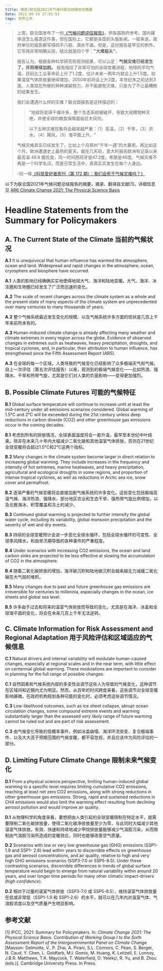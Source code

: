 ```yaml
---
title: 摘录|联合国2021年气候问题总结报告的摘要
date: 2021-09-19 17:01:53
tags: 世界之外
---
```


> 上周，联合国发布了一份[《气候问题评估报告》](https://www.ipcc.ch/report/sixth-assessment-report-working-group-i/)，供各国政府参考。国内媒体没怎么报道这件事，但在国际上，它都是各国的头版新闻。一般来说，政府单位的报告都写得四平八稳、滴水不漏。但是，这份报告是罕见的例外，它写得非常明确尖锐，结论就是四个字：**"大难临头"**。
>
> 报告认为，根据各种科学研究和观测结果，可以认定：**气候灾难已经发生了，并将继续加剧。** 报告描绘了非常可怕的全球变暖进程，地球的平均气温，目前比工业革命前上升了1.2度，估计未来一两年内就会上升1.5度。如果温室气体排放量继续增加，2050年前将会上升2度，本世纪末之前达到3度。人类现在所做的种种减碳努力，并不能避免灾难，只是为了不让最糟糕的结果发生。
>
> 我们会遭遇什么样的灾难？联合国报告是这样描述的：
>
> > "地球将变得干燥许多，整个生态系统被破坏，导致大规模物种灭绝，并使全球的粮食保障面临巨大风险。
> >
> > 以下五种灾难现象将会越来越严重：（1）高温，（2）干旱，（3）洪水，（4）飓风，（5）海平面上升。"
>
> 气候灾难其实已经发生了，比如上个月郑州"千年一遇"的大暴雨，再比如这个月，欧洲遭遇史上最热的夏天。就在几天前，意大利报告欧洲有记录以来最高温 48.8 摄氏度，同一时间西班牙是47.2度，希腊是46度。气候灾难不再是一个科学名词，而是日常生活中，真真实实发生在每个人身边。
>
> -阮一峰[《科技爱好者周刊（第 172 期）：我们会死于气候灾难吗？》](https://www.ruanyifeng.com/blog/2021/08/weekly-issue-172.html)

以下为联合国2021年气候问题总结报告的摘要，摘录、翻译自文献[1]，详细信息见 [AR6 Climate Change 2021: The Physical Science Basis](https://www.ipcc.ch/report/ar6/wg1/)

<!--more-->

# Headline Statements from the Summary for Policymakers

## A. The Current State of the Climate 当前的气候状况

**A.1**  It is unequivocal that human influence has warmed the atmosphere, ocean and land. Widespread and rapid changes in the atmosphere, ocean, cryosphere and biosphere have occurred.

**A.1** 人类的影响已经确确实实地使得地球大气、海洋和陆地变暖。大气、海洋、冰冻圈和生物圈已经发生了广泛而迅速的变化。

**A.2**  The scale of recent changes across the climate system as a whole and the present state of many aspects of the climate system are unprecedented over many centuries to many thousands of years.

**A.2**  整个气候系统最近发生变化的规模、以及气候系统许多方面的现状是几百上千年来前所未有的。

**A.3**  Human-induced climate change is already affecting many weather and climate extremes in every region across the globe. Evidence of observed changes in extremes such as heatwaves, heavy precipitation, droughts, and tropical cyclones, and, in particular, their attribution to human influence, has strengthened since the Fifth Assessment Report (AR5).

**A.3**  在全球的每一个区域，人类导致的气候变化已经影响了众多极端天气和气候。自上一次评估（第五次评估报告）以来，观测到的极端气候变化——比如热浪、强降水、干旱和热带气旋，尤其是它们对人类的负面影响——变得更加强烈。

## B. Possible Climate Futures 可能的气候特征

**B.1**  Global surface temperature will continue to increase until at least the mid-century under all emissions scenarios considered. Global warming of 1.5°C and 2°C will be exceeded during the 21st century unless deep reductions in carbon dioxide (CO2) and other greenhouse gas emissions occur in the coming decades.

**B.1**  考虑到所有的排放情况，全球表面温度将会一直升温，最早至本世纪中叶结束。除非在未来几十年内大幅减少二氧化碳和其他温室气体排放，否则在21世纪全球变暖将会超过1.5°C和2°C这两个指标。

**B.2**  Many changes in the climate system become larger in direct relation to increasing global warming. They include increases in the frequency and intensity of hot extremes, marine heatwaves, and heavy precipitation, agricultural and ecological droughts in some regions, and proportion of intense tropical cyclones, as well as reductions in Arctic sea ice, snow cover and permafrost.

**B.2**  逐渐严重的气候变暖将会直接加剧气候系统的许多变化。这些变化包括极端高温气候、海洋热浪、强降水、部分地区农业和生态干旱、强热带气旋比例增加，以及北极海冰、积雪覆盖和冻土的减少。

**B.3**  Continued global warming is projected to further intensify the global water cycle, including its variability, global monsoon precipitation and the severity of wet and dry events.

**B.3**  持续的全球变暖预计会进一步恶化全球水循环，包括全球水循环的可变性、全球季风降水，和由旱汛期导致的各种事件的严重程度。

**B.4**  Under scenarios with increasing CO2 emissions, the ocean and land carbon sinks are projected to be less effective at slowing the accumulation of CO2 in the atmosphere.

**B.4**  随着二氧化碳排放的增加，海洋碳沉积和陆地碳沉积会越来越无力减缓二氧化碳在大气层的堆积。

**B.5**  Many changes due to past and future greenhouse gas emissions are irreversible for centuries to millennia, especially changes in the ocean, ice sheets and global sea level.

**B.5**  许多由于过去和将来的温室气体排放而导致的变化，尤其是在海洋、冰盖和全球海平面的变化，将会在未来几百上千年无法逆转。

## C. Climate Information for Risk Assessment and Regional Adaptation 用于风险评估和区域适应的气候信息

**C.1**  Natural drivers and internal variability will modulate human-caused changes, especially at regional scales and in the near term, with little effect on centennial global warming. These modulations are important to consider in planning for the full range of possible changes.

**C.1**  自然因素和气候系统内部的多变性会调节这些人为导致的气候变化，这种调节在区域间和近期内尤为明显。然而，从百年的时间跨度来看，这些调节对全球变暖影响甚微。在政府机构规划各种可能的变化时，必须考虑这些调节情况。

**C.3**  Low-likelihood outcomes, such as ice sheet collapse, abrupt ocean circulation changes, some compound extreme events and warming substantially larger than the assessed *very likely* range of future warming cannot be ruled out and are part of risk assessment.

**C.3**  由气候变化导致的低概率事件，例如冰盖崩塌、海洋环流突变、复合极端事件、以及大大高于预期范围的气候变暖，都不容忽视，并且应该作为风险评估的一部分。

## D. Limiting Future Climate Change 限制未来气候变化

**D.1**  From a physical science perspective, limiting human-induced global warming to a specific level requires limiting cumulative CO2 emissions, reaching at least net zero CO2 emissions, along with strong reductions in other greenhouse gas emissions. Strong, rapid and sustained reductions in CH4 emissions would also limit the warming effect resulting from declining aerosol pollution and would improve air quality.

**D.1**  从物理科学的角度来看，要想把由人类引起的全球变暖限制在特定水平，就需要限制二氧化碳排放量，使得二氧化碳净排放量至少为零，与此同时大幅减少其他温室气体排放。有效、快速和持续地减少甲烷排放量能够减少气溶胶污染，从而限制由气溶胶污染所造成的变暖效应，同时也能够改善空气质量。

**D.2**  Scenarios with low or very low greenhouse gas (GHG) emissions (SSP1-1.9 and SSP1- 2.6) lead within years to discernible effects on greenhouse gas and aerosol concentrations, and air quality, relative to high and very high GHG emissions scenarios (SSP3-7.0 or SSP5-8.5). Under these contrasting scenarios, discernible differences in trends of global surface temperature would begin to emerge from natural variability within around 20 years, and over longer time periods for many other climatic impact-drivers (*high confidence*).

**D.2**  相对于过量的温室气体排放（SSP3-7.0 或 SSP5-8.5），维持温室气体排放量在低或非常低（SSP1-1.9 和 SSP1-2.6）的水平，就可以在几年内对温室气体、气溶胶浓度以及空气质量产生明显影响。



## 参考文献

[1] IPCC, 2021: Summary for Policymakers. In: *Climate Change 2021: The Physical Science Basis. Contribution of Working Group I to the Sixth Assessment Report of the Intergovernmental Panel on Climate Change* [Masson- Delmotte, V., P. Zhai, A. Pirani, S.L. Connors, C. Péan, S. Berger, N. Caud, Y. Chen, L. Goldfarb, M.I. Gomis, M. Huang, K. Leitzell, E. Lonnoy, J.B.R. Matthews, T.K. Maycock, T. Waterfield, O. Yelekçi, R. Yu, and B. Zhou (eds.)]. Cambridge University Press. In Press.
